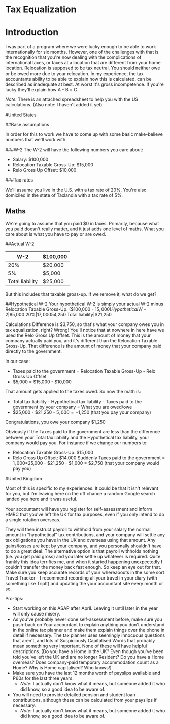 # Tax Equalization

# Introduction

I was part of a program where we were lucky enough to be able to work internationally for six months.  However, one of the challenges with that is the recognition that you're now dealing with the complications of international taxes, or taxes at a location that are different from your home location.  Relocation is supposed to be tax neutral.  You should neither owe or be owed more due to your relocation.  In my experience, the tax accountants ability to be able to explain how this is calculated, can be described as inadequate at best.  At worst it's gross incompetence.  If you're lucky they'll explain how A - B = C.

*Note:*  There is an attached spreadsheet to help you with the US calculations.  (Also note:  I haven't added it yet)
 
#United States
 
##Base assumptions

In order for this to work we have to come up with some basic make-believe numbers that we'll work with.

###W-2
The W-2 will have the following numbers you care about:
* Salary: $100,000
* Relocation Taxable Gross-Up: $15,000
* Relo Gross Up Offset: $10,000

###Tax rates

We'll assume you live in the U.S. with a tax rate of 20%.  You're also domiciled in the state of Taxlandia with a tax rate of 5%.

## Maths
We're going to assume that you paid $0 in taxes.  Primarily, because what you paid doesn't really matter, and it just adds one level of maths.  What you care about is what you have to pay or are owed.

##Actual W-2

W-2|$100,000
---|---
20%|$20,000
5%|$5,000
Total liability|$25,000

But this includes that taxable gross-up.  If we remove it, what do we get?

##Hypothetical W-2
Your hypothetical W-2 is simply your actual W-2 minus Relocation Taxable Gross-Up.  ($100,000 - $15,000)
Hypothetical W-2|$85,000
20%|$17,000
5%|$4,250
Total liability|$21,250

Calculations
Difference is $3,750, so that's what your company owes you in tax equalization, right?
Wrong!
You'll notice that at nowhere in here have we used the Relo Gross Up Offset.  This is the amount of money that your company actually paid you, and it's different than the Relocation Taxable Gross-Up.  That difference is the amount of money that your company paid directly to the government. 

In our case:
* Taxes paid to the government = Relocation Taxable Gross-Up - Relo Gross Up Offset 
* $5,000 = $15,000 - $10,000

That amount gets applied to the taxes owed.  So now the math is:
* Total tax liability - Hypothetical tax liability - Taxes paid to the government by your company = What you are owed/owe 
* $25,000 - $21,250 - $5,000 = -$1,250 (that you pay your company)

Congratulations, you owe your company $1,250

Obviously if the Taxes paid to the government are less than the difference between your Total tax liability and the Hypothetical tax liability, your company would pay you.  For instance if we change our numbers to:
* Relocation Taxable Gross-Up: $15,000
* Relo Gross Up Offset: $14,000
Suddenly Taxes paid to the government = $1,000
*$25,000 - $21,250 - $1,000 = $2,750 (that your company would pay you)

#United Kingdom

Most of this is specific to my experiences.  It could be that it isn't relevant for you, but I'm leaving here on the off chance a random Google search landed you here and it was useful.
 
Your accountant will have you register for self-assessment and inform HMRC that you've left the UK for tax purposes, even if you only intend to do a single rotation overseas.

They will then instruct payroll to withhold from your salary the normal amount in "hypothetical" tax contributions, and your company will settle any tax obligations you have in the UK and overseas using that amount. Any gains/losses are kept by your company, and you personally shouldn't have to do a great deal. The alternative option is that payroll withholds nothing (i.e. you get paid gross) and you later settle up whatever is required. Quite frankly this idea terrifies me, and when it started happening unexpectedly I couldn't transfer the money back fast enough. So keep an eye out for that.
Make sure you keep accurate records of your whereabouts in the some sort Travel Tracker - I recommend recording all your travel in your diary (with something like TripIt) and updating the your accountant site every month or so.

Pro-tips:
* Start working on this ASAP after April. Leaving it until later in the year will only cause misery.
* As you've probably never done self-assessment before, make sure you push-back on Your accountant to explain anything you don't understand in the online tax planner and make them explain things over the phone in detail if necessary. The tax planner uses seemingly innocuous questions that aren't, and lots of Suspiciously Capitalised Words that probably mean something very important. None of these will have helpful descriptions. (Do you have a Home in the UK? Even though you've been told you've left the UK and are no longer Resident? Do you have a Home overseas? Does company-paid temporary accommodation count as a Home? Why is Home capitalised? Who knows!)
* Make sure you have the last 12 months worth of payslips available and P60s for the last three years.
  * *Note*:  I actually don't know what it means, but someone added it who did know, so a good idea to be aware of.
* You will need to provide detailed pension and student loan contributions, although these can be calculated from your payslips if necessary.
  * *Note*:  I actually don't know what it means, but someone added it who did know, so a good idea to be aware of.

